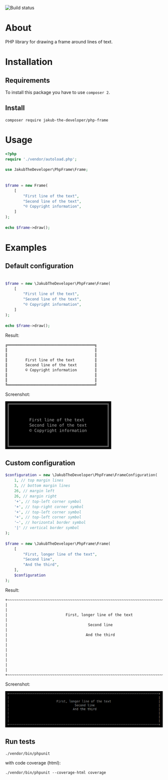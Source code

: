 ![Build status](https://github.com/jakubthedeveloper/PhpFrame/actions/workflows/php.yml/badge.svg)

# About

PHP library for drawing a frame around lines of text. 

# Installation

## Requirements
To install this package you have to use `composer 2`.

## Install
```shell
composer require jakub-the-developer/php-frame
```

# Usage

```php
<?php
require './vendor/autoload.php';

use JakubTheDeveloper\PhpFrame\Frame;


$frame = new Frame(
    [
        "First line of the text",
        "Second line of the text",
        "© Copyright information",
    ]
);

echo $frame->draw();
```

# Examples

## Default configuration
```php

$frame = new \JakubTheDeveloper\PhpFrame\Frame(
    [
        "First line of the text",
        "Second line of the text",
        "© Copyright information",
    ]
);

echo $frame->draw();
```

Result:

```shell
╔═══════════════════════════════════════╗
║                                       ║
║                                       ║
║        First line of the text         ║
║        Second line of the text        ║
║        © Copyright information        ║
║                                       ║
║                                       ║
╚═══════════════════════════════════════╝
```

Screenshot:

![PhpFrame - Console output - first example](screenshots/1.png)

## Custom configuration

```php
$configuration = new \JakubTheDeveloper\PhpFrame\FrameConfiguration(
    1, // top margin lines
    3, // bottom margin lines
    26, // margin left
    26, // margin right
    '+', // top-left corner symbol
    '+', // top-right corner symbol
    '+', // top-left corner symbol
    '+', // top-left corner symbol
    '~', // horizontal border symbol
    '|' // vertical border symbol
);

$frame = new \JakubTheDeveloper\PhpFrame\Frame(
    [
        "First, longer line of the text",
        "Second line",
        "And the third",
    ],
    $configuration
);
```

Result:

```shell
+~~~~~~~~~~~~~~~~~~~~~~~~~~~~~~~~~~~~~~~~~~~~~~~~~~~~~~~~~~~~~~~~~~~~~~~~~~~~~~~~~~+
|                                                                                  |
|                          First, longer line of the text                          |
|                                    Second line                                   |
|                                   And the third                                  |
|                                                                                  |
|                                                                                  |
|                                                                                  |
+~~~~~~~~~~~~~~~~~~~~~~~~~~~~~~~~~~~~~~~~~~~~~~~~~~~~~~~~~~~~~~~~~~~~~~~~~~~~~~~~~~+
```

Screenshot:

![PhpFrame - Console output - second example](screenshots/2.png)

## Run tests


```
./vendor/bin/phpunit
```

with code coverage (html):

```
./vendor/bin/phpunit --coverage-html coverage
```
